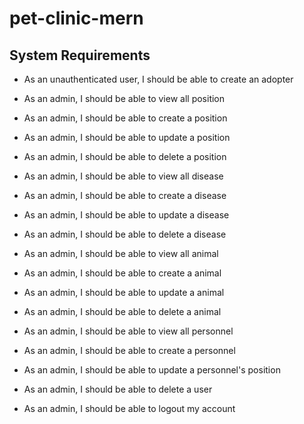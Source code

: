 # pet-clinic-mern

## System Requirements


- As an unauthenticated user, I should be able to create an adopter

- As an admin, I should be able to view all position
- As an admin, I should be able to create a position
- As an admin, I should be able to update a position
- As an admin, I should be able to delete a position

- As an admin, I should be able to view all disease
- As an admin, I should be able to create a disease
- As an admin, I should be able to update a disease
- As an admin, I should be able to delete a disease

- As an admin, I should be able to view all animal
- As an admin, I should be able to create a animal
- As an admin, I should be able to update a animal
- As an admin, I should be able to delete a animal

- As an admin, I should be able to view all personnel
- As an admin, I should be able to create a personnel
- As an admin, I should be able to update a personnel's position

- As an admin, I should be able to delete a user

- As an admin, I should be able to logout my account
